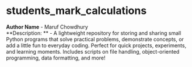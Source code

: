# students_mark_calculations
**Author Name** - Maruf Chowdhury
<br>
**Description: ** - A lightweight repository for storing and sharing small Python programs that solve practical problems, demonstrate concepts, or add a little fun to everyday coding. Perfect for quick projects, experiments, and learning moments. Includes scripts on file handling, object-oriented programming, data formatting, and more!
